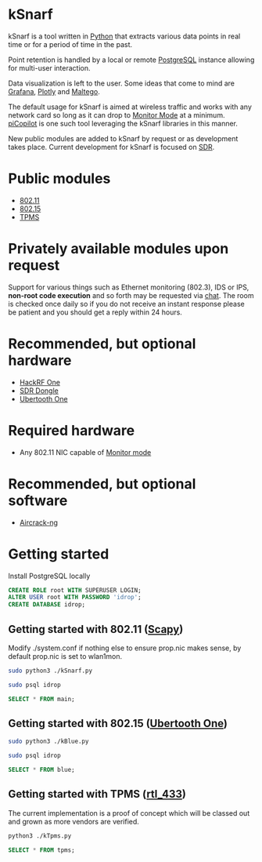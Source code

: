 
# kSnarf
kSnarf is a tool written in [Python](https://www.python.org/) that extracts various data points in real time or for a period of time in the past.

Point retention is handled by a local or remote [PostgreSQL](https://www.postgresql.org/) instance allowing for multi-user interaction.

Data visualization is left to the user.  Some ideas that come to mind are [Grafana](https://grafana.com/), [Plotly](https://plotly.com/) and [Maltego](https://www.maltego.com/).

The default usage for kSnarf is aimed at wireless traffic and works with any network card so long as it can drop to [Monitor Mode](https://www.geeksforgeeks.org/how-to-put-wifi-interface-into-monitor-mode-in-linux/) at a minimum.  [piCopilot](https://github.com/stryngs/piCopilot#lessons-learned-from-tools-like-picopilot) is one such tool leveraging the kSnarf libraries in this manner.

New public modules are added to kSnarf by request or as development takes place.  Current development for kSnarf is focused on [SDR](https://en.wikipedia.org/wiki/Software-defined_radio).

# Public modules
- [802.11](https://en.wikipedia.org/wiki/IEEE_802.11)
- [802.15](https://en.wikipedia.org/wiki/IEEE_802.15)
- [TPMS](https://en.wikipedia.org/wiki/Tire-pressure_monitoring_system)

# Privately available modules upon request
Support for various things such as Ethernet monitoring (802.3), IDS or IPS, **non-root code execution** and so forth may be requested via [chat](https://gitter.im/ICSec/kSnarf).  The room is checked once daily so if you do not receive an instant response please be patient and you should get a reply within 24 hours.

# Recommended, but optional hardware
- [HackRF One](https://greatscottgadgets.com/hackrf/one/)
- [SDR Dongle](https://hackerwarehouse.com/product/rtlsdr/)
- [Ubertooth One](https://greatscottgadgets.com/ubertoothone/)

# Required hardware
- Any 802.11 NIC capable of [Monitor mode](https://en.wikipedia.org/wiki/Monitor_mode)

# Recommended, but optional software
- [Aircrack-ng](https://www.aircrack-ng.org/)

# Getting started
Install PostgreSQL locally
```sql
CREATE ROLE root WITH SUPERUSER LOGIN;
ALTER USER root WITH PASSWORD 'idrop';
CREATE DATABASE idrop;
```

## Getting started with 802.11 ([Scapy](https://github.com/secdev/scapy))
Modify ./system.conf if nothing else to ensure prop.nic makes sense, by default prop.nic is set to wlan1mon.
```bash
sudo python3 ./kSnarf.py
```
```bash
sudo psql idrop
```
```sql
SELECT * FROM main;
```

## Getting started with 802.15 ([Ubertooth One](https://greatscottgadgets.com/ubertoothone/))
```bash
sudo python3 ./kBlue.py
```
```bash
sudo psql idrop
```
```sql
SELECT * FROM blue;
```

## Getting started with TPMS ([rtl_433](https://github.com/merbanan/rtl_433))
The current implementation is a proof of concept which will be classed out and grown as more vendors are verified.
```bash
python3 ./kTpms.py
```
```sql
SELECT * FROM tpms;
```
